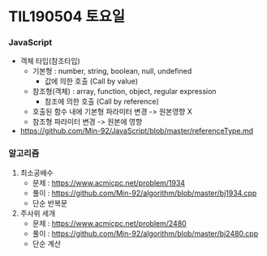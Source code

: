 # TIL190504 토요일

### JavaScript

- 객체 타입(참조타입)
  - 기본형 : number, string, boolean, null, undefined
    - 값에 의한 호출 (Call by value)
  - 참조형(객체) : array, function, object, regular expression
    - 참조에 의한 호출 (Call by reference)
  - 호출된 함수 내에 기본형 파라미터 변경 -> 원본영향 X
  - 참조형 파라미터 변경 -> 원본에 영향
- <https://github.com/Min-92/JavaScript/blob/master/referenceType.md>



### 알고리즘

1. 최소공배수
   - 문제 : <https://www.acmicpc.net/problem/1934>
   - 풀이 : <https://github.com/Min-92/algorithm/blob/master/bj1934.cpp>
   - 단순 반복문
2. 주사위 세개
   - 문제 : <https://www.acmicpc.net/problem/2480>
   - 풀이 : <https://github.com/Min-92/algorithm/blob/master/bj2480.cpp>
   - 단순 계산